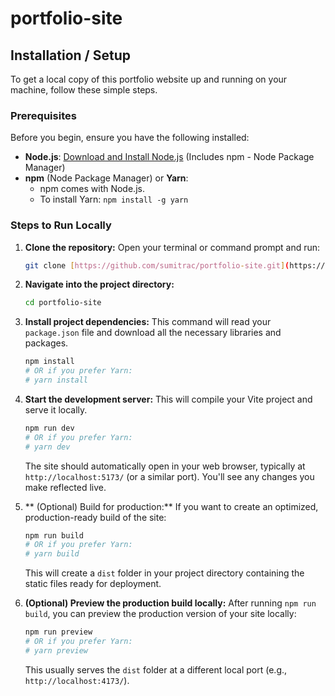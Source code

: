 # portfolio-site


## Installation / Setup

To get a local copy of this portfolio website up and running on your machine, follow these simple steps.

### Prerequisites

Before you begin, ensure you have the following installed:

* **Node.js**: [Download and Install Node.js](https://nodejs.org/en/download/) (Includes npm - Node Package Manager)
* **npm** (Node Package Manager) or **Yarn**:
    * npm comes with Node.js.
    * To install Yarn: `npm install -g yarn`

### Steps to Run Locally

1.  **Clone the repository:**
    Open your terminal or command prompt and run:
    ```bash
    git clone [https://github.com/sumitrac/portfolio-site.git](https://github.com/sumitrac/portfolio-site.git)
    ```

2.  **Navigate into the project directory:**
    ```bash
    cd portfolio-site
    ```

3.  **Install project dependencies:**
    This command will read your `package.json` file and download all the necessary libraries and packages.
    ```bash
    npm install
    # OR if you prefer Yarn:
    # yarn install
    ```

4.  **Start the development server:**
    This will compile your Vite project and serve it locally.
    ```bash
    npm run dev
    # OR if you prefer Yarn:
    # yarn dev
    ```
    The site should automatically open in your web browser, typically at `http://localhost:5173/` (or a similar port). You'll see any changes you make reflected live.

5.  ** (Optional) Build for production:**
    If you want to create an optimized, production-ready build of the site:
    ```bash
    npm run build
    # OR if you prefer Yarn:
    # yarn build
    ```
    This will create a `dist` folder in your project directory containing the static files ready for deployment.

6.  **(Optional) Preview the production build locally:**
    After running `npm run build`, you can preview the production version of your site locally:
    ```bash
    npm run preview
    # OR if you prefer Yarn:
    # yarn preview
    ```
    This usually serves the `dist` folder at a different local port (e.g., `http://localhost:4173/`).
